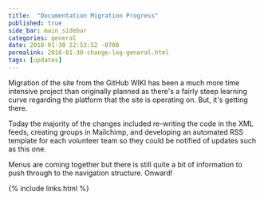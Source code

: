 ```yaml
---
title:  "Documentation Migration Progress"
published: true
side_bar: main_sidebar
categories: general
date: 2018-01-30 22:53:52 -0700
permalink: 2018-01-30-change-log-general.html
tags: [updates]
---
```


Migration of the site from the GitHub WIKI has been a much more time intensive project than originally planned as there's a fairly steep learning curve regarding the platform that the site is operating on.  But, it's getting there.

Today the majority of the changes included re-writing the code in the XML feeds, creating groups in Mailchimp, and developing an automated RSS template for each volunteer team so they could be notified of updates such as this one.

Menus are coming together but there is still quite a bit of information to push through to the navigation structure.  Onward!

{% include links.html %}
